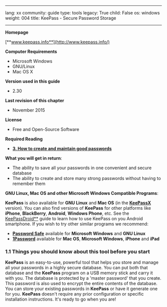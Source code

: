 

---

lang: xx
community: guide
type: tools
legacy: True
child: False
os: windows
weight: 004
title: KeePass - Secure Password Storage

---

**Homepage**

[**www.keepass.info**](http://www.keepass.info/)

**Computer Requirements**

- Microsoft Windows
- GNU/Linux
- Mac OS X

**Version used in this guide**

- 2.30

**Last revision of this chapter**

-    November 2015

**License** 

- Free and Open-Source Software

**Required Reading**

- [**3. How to create and maintain good passwords**](chapter-3)

**What you will get in return**:

- The ability to save all your passwords in one convenient and secure database
- The ability to create and store many strong passwords without having to remember them

**GNU Linux, Mac OS and other Microsoft Windows Compatible Programs**:

**KeePass** is also available for **GNU Linux** and **Mac OS** (in the [**KeePassX**](http://www.keepassx.org/) version). You can also find versions of **KeePass** for other platforms like **iPhone**, **BlackBerry**, **Android**, **Windows Phone**, etc. See the [KeePassDroid**](keepassdroid) guide to learn how to use KeePass on you Android smartphone. If you wish to try other similar programs we recommend:

* [**Password Safe**](http://passwordsafe.sourceforge.net/) available for **Microsoft Windows** and **GNU Linux**
* [**1Password**](http://agilewebsolutions.com/products/1Password) available for **Mac OS**, **Microsoft Windows**, **iPhone** and **iPad**

### 1.1 Things you should know about this tool before you start ###

**KeePass** is an easy-to-use, powerful tool that helps
you store and manage all your passwords in a highly secure database.
You can put both that database and the **KeePass** program on a USB memory
stick and carry it with you. The database is protected by a 'master
password' that you create. This password is also used to encrypt the
entire contents of the database. You can store your existing passwords
in **KeePass** or have it generate one for you. **KeePass** doesn't require any prior configuration or specific installation instructions. It's ready to go when you are!

